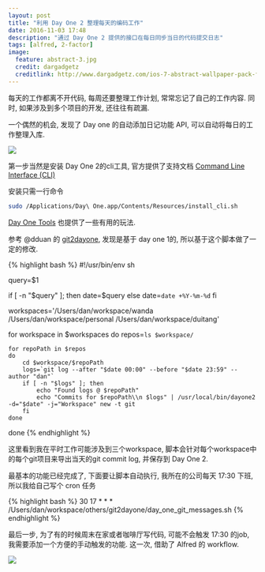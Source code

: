 ```yaml
---
layout: post
title: "利用 Day One 2 整理每天的编码工作"
date: 2016-11-03 17:48
description: "通过 Day One 2 提供的接口在每日同步当日的代码提交日志"
tags: [alfred, 2-factor]
image:
  feature: abstract-3.jpg
  credit: dargadgetz
  creditlink: http://www.dargadgetz.com/ios-7-abstract-wallpaper-pack-for-iphone-5-and-ipod-touch-retina/
---
```


每天的工作都离不开代码, 每周还要整理工作计划, 常常忘记了自己的工作内容.
同时, 如果涉及到多个项目的开发, 还往往有疏漏.

一个偶然的机会, 发现了 Day one 的自动添加日记功能 API, 可以自动将每日的工作整理入库.

<img src="{{ site.cdn }}/files/2017/02/dayone1.png{{ site.img }}">

第一步当然是安装 Day One 2的cli工具, 官方提供了支持文档 [Command Line Interface (CLI)](http://help.dayoneapp.com/command-line-interface-cli/)

安装只需一行命令

```bash
sudo /Applications/Day\ One.app/Contents/Resources/install_cli.sh
```

[Day One Tools](http://help.dayoneapp.com/day-one-tools/) 也提供了一些有用的玩法.

参考 @dduan 的 [git2dayone](https://github.com/dduan/git2dayone), 发现是基于 day one 1的, 所以基于这个脚本做了一定的修改.

{% highlight bash %}
#!/usr/bin/env sh

query=$1

if [ -n "$query" ]; then
    date=$query
else
    date=`date +%Y-%m-%d`
fi

workspaces='/Users/dan/workspace/wanda /Users/dan/workspace/personal /Users/dan/workspace/duitang'

for workspace in $workspaces
do
    repos=`ls $workspace/`

    for repoPath in $repos
    do
        cd $workspace/$repoPath
        logs=`git log --after "$date 00:00" --before "$date 23:59" --author "dan"`
        if [ -n "$logs" ]; then
            echo "Found logs @ $repoPath"
            echo "Commits for $repoPath\\n $logs" | /usr/local/bin/dayone2 -d="$date" -j="Workspace" new -t git
        fi
    done
done
{% endhighlight %}

这里看到我在平时工作可能涉及到三个workspace, 脚本会针对每个workspace中的每个git项目来导出当天的git commit log, 并保存到 Day One 2.

最基本的功能已经完成了, 下面要让脚本自动执行, 我所在的公司每天 17:30 下班, 所以我给自己写个 cron 任务

{% highlight bash %}
30 17 * * * /Users/dan/workspace/others/git2dayone/day_one_git_messages.sh
{% endhighlight %}

最后一步, 为了有的时候周末在家或者咖啡厅写代码, 可能不会触发 17:30 的job, 我需要添加一个方便的手动触发的功能.
这一次, 借助了 Alfred 的 workflow.

<img src="{{ site.cdn }}/files/2017/02/dayone2.png{{ site.img }}">
